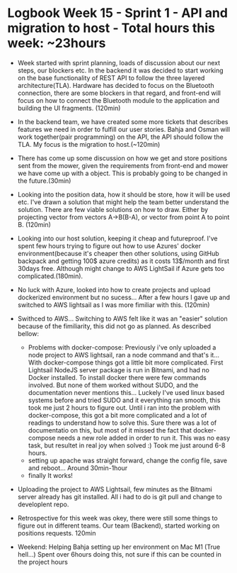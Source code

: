 # Logbook Week 15 - Sprint 1 - API and migration to host - Total hours this week: ~23hours
  
    
  - Week started with sprint planning, loads of discussion about our next steps, our blockers etc. In the backend it was decided to start working on the base functionality of REST API to follow the three layered architecture(TLA). Hardware has decided to focus on the Bluetooth connection, there are some blockers in that regard, and front-end will focus on how to connect the Bluetooth module to the application and building the UI fragments. (120min) 

  - In the backend team, we have created some more tickets that describes features we need in order to fulfill our user stories. Bahja and Osman will work together(pair programming) on the API, the API should follow the TLA. My focus is the migration to host.(~120min) 

  - There has come up some discussion on how we get and store positions sent from the mower, given the requirements from front-end and mower we have come up with a object. This is probably going to be changed in the future.(30min) 

  - Looking into the position data, how it should be store, how it will be used etc. I've drawn a solution that might help the team better understand the solution. There are few viable solutions on how to draw. Either by projecting vector from vectors A->B(B-A), or vector from point A to point B. (120min) 

  - Looking into our host solution, keeping it cheap and futureproof. I've spent few hours trying to figure out how to use Azures' docker environment(because it's cheaper then other solutions, using GitHub backpack and getting 100$ azure credits) as it costs 13$/month and first 30days free. Although might change to AWS LightSail if Azure gets too complicated.(180min).
  - No luck with Azure, looked into how to create projects and upload dockerized environment but no sucess... After a few hours I gave up and switched to AWS lightsail as I was more fimiliar with this. (120min)
  - Swithced to AWS... Switching to AWS felt like it was an "easier" solution because of the fimiliarity, this did not go as planned. As described bellow:
      - Problems with docker-compose: Previously i've only uploaded a node project to AWS lightsail, ran a node command and that's it... With docker-compose things got a little bit more complicated. First Lightsail NodeJS server package is run in Bitnami, and had no Docker installed. To install docker there were few commands involved. But none of them worked without SUDO, and the documentation never mentions this... Luckely I've used linux based systems before and tried SUDO and it everything ran smooth, this took me just 2 hours to figure out. Until i ran into the problem with docker-compose, this got a bit more complicated and a lot of readings to understand how to solve this. Sure there was a lot of documentatio on this, but most of it missed the fact that docker-compose needs a new role added in order to run it. This was no easy task, but resultet in real joy when solved :) Took me just around 6-8 hours. 
      - setting up apache was straight forward, change the config file, save and reboot... Around 30min-1hour 
      - finally It works! 
  - Uploading the project to AWS Lightsail, few minutes as the Bitnami server already has git installed. All i had to do is git pull and change to developlent repo.
  - Retrospective for this week was okey, there were still some things to figure out in different teams. Our team (Backend), started working on positions requests. 120min  
  - Weekend: Helping Bahja setting up her environment on Mac M1 (True hell...) Spent over 6hours doing this, not sure if this can be counted in the project hours

